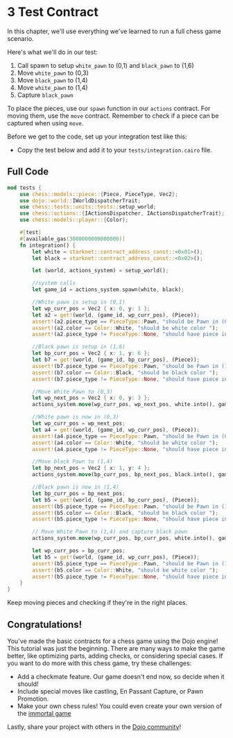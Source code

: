 # 3 Test Contract

In this chapter, we'll use everything we've learned to run a full chess game scenario.

Here's what we'll do in our test:

1. Call spawn to setup `white_pawn` to (0,1) and `black_pawn` to (1,6)
2. Move `white_pawn` to (0,3)
3. Move `black_pawn` to (1,4)
4. Move `white_pawn` to (1,4)
5. Capture `black_pawn`

To place the pieces, use our `spawn` function in our `actions` contract. For moving them, use the `move` contract. Remember to check if a piece can be captured when using `move`.

Before we get to the code, set up your integration test like this:

- Copy the test below and add it to your `tests/integration.cairo` file.

## Full Code

```rust
mod tests {
    use chess::models::piece::{Piece, PieceType, Vec2};
    use dojo::world::IWorldDispatcherTrait;
    use chess::tests::units::tests::setup_world;
    use chess::actions::{IActionsDispatcher, IActionsDispatcherTrait};
    use chess::models::player::{Color};

    #[test]
    #[available_gas(3000000000000000)]
    fn integration() {
        let white = starknet::contract_address_const::<0x01>();
        let black = starknet::contract_address_const::<0x02>();

        let (world, actions_system) = setup_world();

        //system calls
        let game_id = actions_system.spawn(white, black);

        //White pawn is setup in (0,1)
        let wp_curr_pos = Vec2 { x: 0, y: 1 };
        let a2 = get!(world, (game_id, wp_curr_pos), (Piece));
        assert!(a2.piece_type == PieceType::Pawn, "should be Pawn in (0,1) ");
        assert!(a2.color == Color::White, "should be white color ");
        assert!(a2.piece_type != PieceType::None, "should have piece in (0,1) ");

        //Black pawn is setup in (1,6)
        let bp_curr_pos = Vec2 { x: 1, y: 6 };
        let b7 = get!(world, (game_id, bp_curr_pos), (Piece));
        assert!(b7.piece_type == PieceType::Pawn, "should be Pawn in (1,6) ");
        assert!(b7.color == Color::Black, "should be black color ");
        assert!(b7.piece_type != PieceType::None, "should have piece in (1,6) ");

        //Move White Pawn to (0,3)
        let wp_next_pos = Vec2 { x: 0, y: 3 };
        actions_system.move(wp_curr_pos, wp_next_pos, white.into(), game_id);

        //White pawn is now in (0,3)
        let wp_curr_pos = wp_next_pos;
        let a4 = get!(world, (game_id, wp_curr_pos), (Piece));
        assert!(a4.piece_type == PieceType::Pawn, "should be Pawn in (0,3) ");
        assert!(a4.color == Color::White, "should be white color ");
        assert!(a4.piece_type != PieceType::None, "should have piece in (0,3) ");

        //Move black Pawn to (1,4)
        let bp_next_pos = Vec2 { x: 1, y: 4 };
        actions_system.move(bp_curr_pos, bp_next_pos, black.into(), game_id);

        //Black pawn is now in (1,4)
        let bp_curr_pos = bp_next_pos;
        let b5 = get!(world, (game_id, bp_curr_pos), (Piece));
        assert!(b5.piece_type == PieceType::Pawn, "should be Pawn in (1,4) ");
        assert!(b5.color == Color::Black, "should be black color ");
        assert!(b5.piece_type != PieceType::None, "should have piece in (1,4) ");

        // Move White Pawn to (1,4) and capture black pawn
        actions_system.move(wp_curr_pos, bp_curr_pos, white.into(), game_id);

        let wp_curr_pos = bp_curr_pos;
        let b5 = get!(world, (game_id, wp_curr_pos), (Piece));
        assert!(b5.piece_type == PieceType::Pawn, "should be Pawn in (1,4) ");
        assert!(b5.color == Color::White, "should be white color ");
        assert!(b5.piece_type != PieceType::None, "should have piece in (1,4) ");
    }
}
```

Keep moving pieces and checking if they're in the right places.

## Congratulations!

You've made the basic contracts for a chess game using the Dojo engine! This tutorial was just the beginning. There are many ways to make the game better, like optimizing parts, adding checks, or considering special cases. If you want to do more with this chess game, try these challenges:

- Add a checkmate feature. Our game doesn't end now, so decide when it should!
- Include special moves like castling, En Passant Capture, or Pawn Promotion.
- Make your own chess rules! You could even create your own version of the [immortal game](https://immortal.game/)

Lastly, share your project with others in the [Dojo community](https://discord.gg/akd2yfuRS3)!
